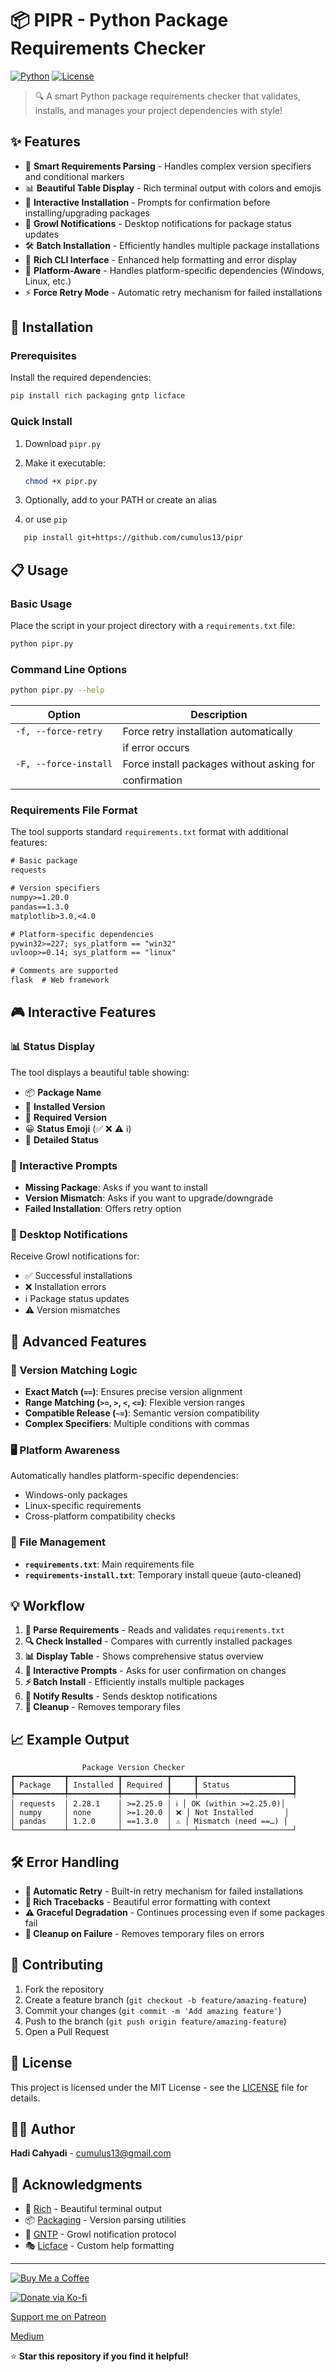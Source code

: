 # 📦 PIPR - Python Package Requirements Checker

[![Python](https://img.shields.io/badge/Python-3.6%2B-blue.svg)](https://python.org)
[![License](https://img.shields.io/badge/License-MIT-green.svg)](LICENSE)

> 🔍 A smart Python package requirements checker that validates, installs, and manages your project dependencies with style!

## ✨ Features

- 🎯 **Smart Requirements Parsing** - Handles complex version specifiers and conditional markers
- 📊 **Beautiful Table Display** - Rich terminal output with colors and emojis
- 🔄 **Interactive Installation** - Prompts for confirmation before installing/upgrading packages
- 📱 **Growl Notifications** - Desktop notifications for package status updates
- 🛠️ **Batch Installation** - Efficiently handles multiple package installations
- 🎨 **Rich CLI Interface** - Enhanced help formatting and error display
- 🔧 **Platform-Aware** - Handles platform-specific dependencies (Windows, Linux, etc.)
- ⚡ **Force Retry Mode** - Automatic retry mechanism for failed installations

## 🚀 Installation

### Prerequisites

Install the required dependencies:

```bash
pip install rich packaging gntp licface
```

### Quick Install

1. Download `pipr.py`
2. Make it executable:
   ```bash
   chmod +x pipr.py
   ```
3. Optionally, add to your PATH or create an alias

4. or use `pip`
```bash
   pip install git+https://github.com/cumulus13/pipr
```
## 📋 Usage

### Basic Usage

Place the script in your project directory with a `requirements.txt` file:

```bash
python pipr.py
```

### Command Line Options

```bash
python pipr.py --help
```

| Option                | Description                                      |
|-----------------------|--------------------------------------------------|
| `-f, --force-retry`   | Force retry installation automatically           |
|                       |     if error occurs                              |
| `-F, --force-install` | Force install packages without asking for        |
|                       |     confirmation                                 |

### Requirements File Format

The tool supports standard `requirements.txt` format with additional features:

```txt
# Basic package
requests

# Version specifiers
numpy>=1.20.0
pandas==1.3.0
matplotlib>3.0,<4.0

# Platform-specific dependencies
pywin32>=227; sys_platform == "win32"
uvloop>=0.14; sys_platform == "linux"

# Comments are supported
flask  # Web framework
```

## 🎮 Interactive Features

### 📊 Status Display

The tool displays a beautiful table showing:

- 📦 **Package Name**
- 💾 **Installed Version**
- 🎯 **Required Version**
- 😀 **Status Emoji** (✅ ❌ ⚠️ ℹ️)
- 📄 **Detailed Status**

### 🤝 Interactive Prompts

- **Missing Package**: Asks if you want to install
- **Version Mismatch**: Asks if you want to upgrade/downgrade
- **Failed Installation**: Offers retry option

### 📱 Desktop Notifications

Receive Growl notifications for:
- ✅ Successful installations
- ❌ Installation errors  
- ℹ️ Package status updates
- ⚠️ Version mismatches

## 🔧 Advanced Features

### 🎯 Version Matching Logic

- **Exact Match (`==`)**: Ensures precise version alignment
- **Range Matching (`>=`, `>`, `<`, `<=`)**: Flexible version ranges
- **Compatible Release (`~=`)**: Semantic version compatibility
- **Complex Specifiers**: Multiple conditions with commas

### 🖥️ Platform Awareness

Automatically handles platform-specific dependencies:
- Windows-only packages
- Linux-specific requirements
- Cross-platform compatibility checks

### 📁 File Management

- **`requirements.txt`**: Main requirements file
- **`requirements-install.txt`**: Temporary install queue (auto-cleaned)

## 💡 Workflow

1. **📖 Parse Requirements** - Reads and validates `requirements.txt`
2. **🔍 Check Installed** - Compares with currently installed packages
3. **📊 Display Table** - Shows comprehensive status overview
4. **🤔 Interactive Prompts** - Asks for user confirmation on changes
5. **⚡ Batch Install** - Efficiently installs multiple packages
6. **📱 Notify Results** - Sends desktop notifications
7. **🧹 Cleanup** - Removes temporary files

## 📈 Example Output

```
                Package Version Checker                
┏━━━━━━━━━━━┳━━━━━━━━━━━┳━━━━━━━━━━┳━━━━━┳━━━━━━━━━━━━━━━━━━━━━┓
┃ Package   ┃ Installed ┃ Required ┃     ┃ Status              ┃
┡━━━━━━━━━━━╇━━━━━━━━━━━╇━━━━━━━━━━╇━━━━━╇━━━━━━━━━━━━━━━━━━━━━┩
│ requests  │ 2.28.1    │ >=2.25.0 │ ℹ️ │ OK (within >=2.25.0)│
│ numpy     │ none      │ >=1.20.0 │ ❌ │ Not Installed       │
│ pandas    │ 1.2.0     │ ==1.3.0  │ ⚠️ │ Mismatch (need ==…) │
└───────────┴───────────┴──────────┴─────┴─────────────────────┘
```

## 🛠️ Error Handling

- **🔄 Automatic Retry** - Built-in retry mechanism for failed installations
- **📝 Rich Tracebacks** - Beautiful error formatting with context
- **⚠️ Graceful Degradation** - Continues processing even if some packages fail
- **🧹 Cleanup on Failure** - Removes temporary files on errors

## 🤝 Contributing

1. Fork the repository
2. Create a feature branch (`git checkout -b feature/amazing-feature`)
3. Commit your changes (`git commit -m 'Add amazing feature'`)
4. Push to the branch (`git push origin feature/amazing-feature`)
5. Open a Pull Request

## 📄 License

This project is licensed under the MIT License - see the [LICENSE](LICENSE) file for details.

## 👨‍💻 Author

**Hadi Cahyadi** - [cumulus13@gmail.com](mailto:cumulus13@gmail.com)

## 🙏 Acknowledgments

- 🎨 [Rich](https://github.com/willmcgugan/rich) - Beautiful terminal output
- 📦 [Packaging](https://github.com/pypa/packaging) - Version parsing utilities
- 📱 [GNTP](https://github.com/kfdm/gntp) - Growl notification protocol
- 🎭 [Licface](https://github.com/cumulus13/licface) - Custom help formatting

---


[![Buy Me a Coffee](https://www.buymeacoffee.com/assets/img/custom_images/orange_img.png)](https://www.buymeacoffee.com/cumulus13)

[![Donate via Ko-fi](https://ko-fi.com/img/githubbutton_sm.svg)](https://ko-fi.com/cumulus13)

[Support me on Patreon](https://www.patreon.com/cumulus13)

[Medium](https://medium.com/@cumulus13/pipr-the-python-package-manager-you-never-knew-you-needed-336088218236?postPublishedType=initial)

⭐ **Star this repository if you find it helpful!**